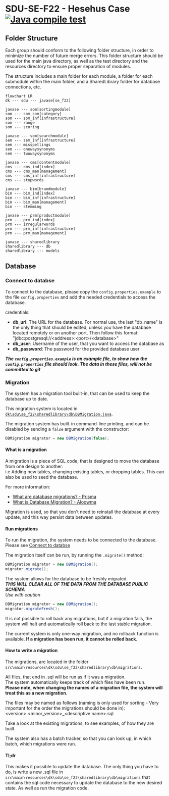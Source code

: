 # SDU-SE-F22 - Hesehus Case [![Java compile test](https://github.com/LangeHenrik/SDU-SE-F22/actions/workflows/compile-test.yml/badge.svg)](https://github.com/LangeHenrik/SDU-SE-F22/actions/workflows/compile-test.yml)

## Folder Structure

Each group should conform to the following folder structure, in order to minimize the number of future merge errors. This folder structure should be used for the main java directory, as well as the test directory and the resources directory to ensure proper separation of modules.

The structure includes a main folder for each module, a folder for each submodule within the main folder, and a SharedLibrary folder for database connections, etc.

```mermaid
flowchart LR
dk --- sdu --- javase[se_f22]

javase --- som[sortingmodule]
som --- som_som[category]
som --- som_inf[infrastructure]
som --- range
som --- scoring

javase --- sem[searchmodule]
sem --- sem_inf[infrastructure]
sem --- misspellings
sem --- onewaysynonyms
sem --- twowaysynonyms  

javase --- cms[contentmodule]
cms --- cms_ind[index]
cms --- cms_man[management]
cms --- cms_inf[infrastructure]
cms --- stopwords

javase --- bim[brandmodule]
bim --- bim_ind[index]
bim --- bim_inf[infrastructure]
bim --- bim_man[management]
bim --- stemming

javase --- prm[productmodule]
prm --- prm_ind[index]
prm --- irregularwords
prm --- prm_inf[infrastructure]
prm --- prm_man[management]

javase --- sharedlibrary
sharedlibrary --- db
sharedlibrary --- models
```

## Database

### Connect to databse

To connect to the database, please copy the `config.properties.example` to the file `config.properties` and add the needed credentials to access the database.

credentials:
- **db_url**: The URL for the database. For normal use, the last "db_name" is the only thing that should be edited, unless you have the database located remotely or on another port. Then follow this format: "jdbc:postgresql://\<address>:\<port>/\<database>"
- **db_user**: Username of the user, that you want to access the database as
- **db_password**: The password for the provided database user

***The `config.properties.example` is an example file, to show how the `config.properties` file should look. The data in these files, will not be committed to git***

### Migration

The system has a migration tool built-in, that can be used to keep the database up to date.

This migration system is located in [`dk\sdu\se_f22\sharedlibrary\db\DBMigration.java`](src/main/java/dk/sdu/se_f22/sharedlibrary/db/DBMigration.java).

The migration system has built-in command-line printing, and can be disabled by sending a `false` argument with the constructor:
```java
DBMigration migrator = new DBMigration(false);
```


#### What is a migration

A migration is a piece of SQL code, that is designed to move the database from one design to another.<br>
i.e Adding new tables, changing existing tables, or dropping tables.
This can also be used to seed the database.

For more information: 
- [What are database migrations? - Prisma](https://www.prisma.io/dataguide/types/relational/what-are-database-migrations)
- [What is Database Migration? - Aloowma](https://www.alooma.com/blog/what-is-database-migration)

Migration is used, so that you don't need to reinstall the database at every update, and this way persist data between updates.

#### Run migrations

To run the migration, the system needs to be connected to the database. Please see [Connect to databse](#connect-to-databse)

The migration itself can be run, by running the `.migrate()` method:
```java
DBMigration migrator = new DBMigration();
migrator.migrate();
```

The system allows for the database to be freshly migrated.<br>
***THIS WILL CLEAR ALL OF THE DATA FROM THE DATABASE PUBLIC SCHEMA***<br>
*Use with caution*
```java
DBMigration migrator = new DBMigration();
migrator.migrateFresh();
```

It is not possible to roll back any migrations, but if a migration fails, the system will halt and automatically roll back to the last stable migration.

The current system is only one-way migration, and no rollback function is available. **If a migration has been run, it cannot be rolled back.**

#### How to write a migration

The migrations, are located in the folder `src\main\resources\dk\sdu\se_f22\sharedlibrary\db\migrations`.

All files, that end in .sql will be run as if it was a migration.<br>
The system automatically keeps track of which files have been run.<br>
**Please note, when changing the names of a migration file, the system will treat this as a new migration.**

The files may be named as follows (naming is only used for sorting - Very important for the order the migrations should be done in):<br>
\<version>.\<minor_version>_\<descriptive name>.sql

Take a look at the existing migrations, to see examples, of how they are built.

The system also has a batch tracker, so that you can look up, in which batch, which migrations were run.

#### Tl;dr
This makes it possible to update the database. The only thing you have to do, is write a new .sql file in `src\main\resources\dk\sdu\se_f22\sharedlibrary\db\migrations` that contains the sql code necessary to update the database to the new desired state. As well as run the migration code.